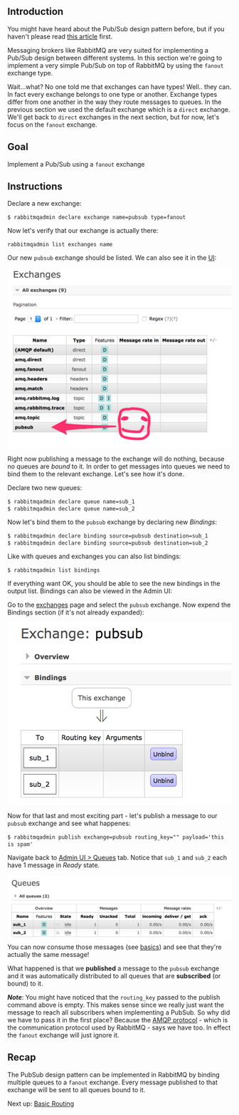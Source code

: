 ## Introduction

You might have heard about the Pub/Sub design pattern before, but if you haven't please read [this article](https://abdulapopoola.com/2013/03/12/design-patterns-pub-sub-explained/) first. 

Messaging brokers like RabbitMQ are very suited for implementing a Pub/Sub design between different systems. In this section we're going to implement a very simple Pub/Sub on top of RabbitMQ by using the `fanout` exchange type.

Wait...what? No one told me that exchanges can have types! Well.. they can. In fact every exchange belongs to one type or another. Exchange types differ from one another in the way they route messages to queues. In the previous section we used the default exchange which is a `direct` exchange. We'll get back to `direct` exchanges in the next section, but for now, let's focus on the `fanout` exchange.

## Goal

Implement a Pub/Sub using a `fanout` exchange

## Instructions

Declare a new exchange:

```
$ rabbitmqadmin declare exchange name=pubsub type=fanout
```

Now let's verify that our exchange is actually there:

```
rabbitmqadmin list exchanges name
```

Our new `pubsub` exchange should be listed. We can also see it in the [UI](http://localhost:15672/#/exchanges):

![Exchanges](/images/pubsub/mgmt-1.png)  

Right now publishing a message to the exchange will do nothing, because no queues are _bound_ to it. In order to get messages into queues we need to bind them to the relevant exchange. Let's see how it's done.

Declare two new queues:

```
$ rabbitmqadmin declare queue name=sub_1
$ rabbitmqadmin declare queue name=sub_2
```

Now let's bind them to the `pubsub` exchange by declaring new *Bindings*:

```
$ rabbitmqadmin declare binding source=pubsub destination=sub_1
$ rabbitmqadmin declare binding source=pubsub destination=sub_2
```

Like with queues and exchanges you can also list bindings:

```
$ rabbitmqadmin list bindings
```

If everything want OK, you should be able to see the new bindings in the output list. Bindings can also be viewed in the Admin UI:

Go to the [exchanges](http://localhost:15672/#/exchanges) page and select the `pubsub` exchange. Now expend the Bindings section (if it's not already expanded):

![Bindings](/images/pubsub/mgmt-2.png)  

Now for that last and most exciting part - let's publish a message to our `pubsub` exchange and see what happenes:

```
$ rabbitmqadmin publish exchange=pubsub routing_key="" payload='this is spam'
```

Navigate back to [Admin UI > Queues](http://localhost:15672/#/queues) tab. Notice that `sub_1` and `sub_2` each have 1 message in _Ready_ state.

![Ready](/images/pubsub/mgmt-3.png)
You can now consume those messages (see [basics](basics.md)) and see that they're actually the same message!

What happened is that we **published** a message to the `pubsub` exchange and it was automatically distributed to all queues that are **subscribed** (or bound) to it. 

***Note***: You might have noticed that the `routing_key` passed to the publish command above is empty. This makes sense since we really just want the message to reach all subscribers when implementing a PubSub. So why did we have to pass it in the first place? Because the [AMQP protocol](https://www.rabbitmq.com/resources/specs/amqp0-9-1.pdf) - which is the communication protocol used by RabbitMQ - says we have too. In effect the `fanout` exchange will just ignore it.

## Recap

The PubSub design pattern can be implemented in RabbitMQ by binding multiple queues to a `fanout` exchange. Every message published to that exchange will be sent to all queues bound to it.

Next up: [Basic Routing](basicrouting.md)
